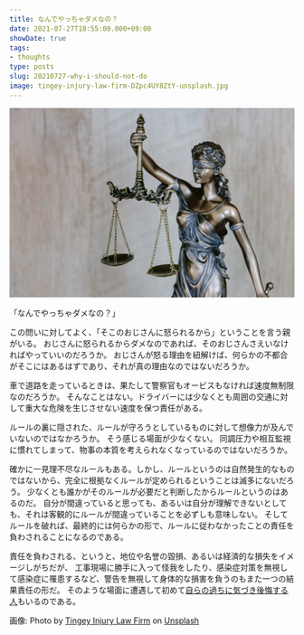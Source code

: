 ```yaml
---
title: なんでやっちゃダメなの？
date: 2021-07-27T18:55:00.000+09:00
showDate: true
tags:
- thoughts
type: posts
slug: 20210727-why-i-should-not-do
image: tingey-injury-law-firm-DZpc4UY8ZtY-unsplash.jpg
---
```

![Cover Image](./tingey-injury-law-firm-DZpc4UY8ZtY-unsplash.jpg)

「なんでやっちゃダメなの？」

この問いに対してよく、「そこのおじさんに怒られるから」ということを言う親がいる。
おじさんに怒られるからダメなのであれば、そのおじさんさえいなければやっていいのだろうか。
おじさんが怒る理由を紐解けば、何らかの不都合がそこにはあるはずであり、それが真の理由なのではないだろうか。

車で道路を走っているときは、果たして警察官もオービスもなければ速度無制限なのだろうか。
そんなことはない。ドライバーには少なくとも周囲の交通に対して重大な危険を生じさせない速度を保つ責任がある。

ルールの裏に隠された、ルールが守ろうとしているものに対して想像力が及んでいないのではなかろうか。
そう感じる場面が少なくない。
同調圧力や相互監視に慣れてしまって、物事の本質を考えられなくなっているのではないだろうか。

確かに一見理不尽なルールもある。しかし、ルールというのは自然発生的なものではないから、完全に根拠なくルールが定められるということは滅多にないだろう。
少なくとも誰かがそのルールが必要だと判断したからルールというのはあるのだ。
自分が間違っていると思っても、あるいは自分が理解できないとしても、それは客観的にルールが間違っていることを必ずしも意味しない。
そしてルールを破れば、最終的には何らかの形で、ルールに従わなかったことの責任を負わされることになるのである。

責任を負わされる、というと、地位や名誉の毀損、あるいは経済的な損失をイメージしがちだが、
工事現場に勝手に入って怪我をしたり、感染症対策を無視して感染症に罹患するなど、警告を無視して身体的な損害を負うのもまた一つの結果責任の形だ。
そのような場面に遭遇して初めて[自らの過ちに気づき後悔する人](https://karapaia.com/archives/52304299.html)もいるのである。

画像: Photo by <a href="https://unsplash.com/@tingeyinjurylawfirm?utm_source=unsplash&utm_medium=referral&utm_content=creditCopyText">Tingey Injury Law Firm</a> on <a href="https://unsplash.com/s/photos/justice?utm_source=unsplash&utm_medium=referral&utm_content=creditCopyText">Unsplash</a>
 